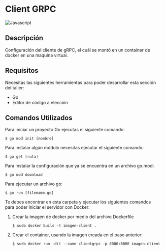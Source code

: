 <h1> Client GRPC </h1>

![Javascript](https://img.shields.io/badge/Go-gray?style=flat-square&logo=go)

<h2> Descripción </h2>

Configuración del cliente de gRPC, el cuál se montó en un container de docker en una maquina virtual.

<h2> Requisitos </h2>

Necesitas las siguientes herramientas para poder desarrollar esta sección del taller:

- Go
- Editor de código a elección

<h2> Comandos Utilizados </h2>

Para iniciar un proyecto Go ejecutas el siguiente comando:

    $ go mod init [nombre]
    
Para instalar algún módulo necesitas ejecutar el siguiente comando:

    $ go get [ruta]

Para instalar la configuración que ya se encuentra en un archivo go.mod:

    $ go mod download

Para ejecutar un archivo go:

    $ go run [filename.go]


Te debes encontrar en esta carpeta y ejecutar los siguientes comandos para poder iniciar el servidor con Docker:

1. Crear la imagen de docker por medio del archivo Dockerfile

    ```    
    $ sudo docker build -t imagen-client .
    ```    

2. Crear el container, usando la imagen creada en el paso anterior:

    ```    
    $ sudo docker run -dit --name clientgrpc -p 8000:8000 imagen-client
    ```    

